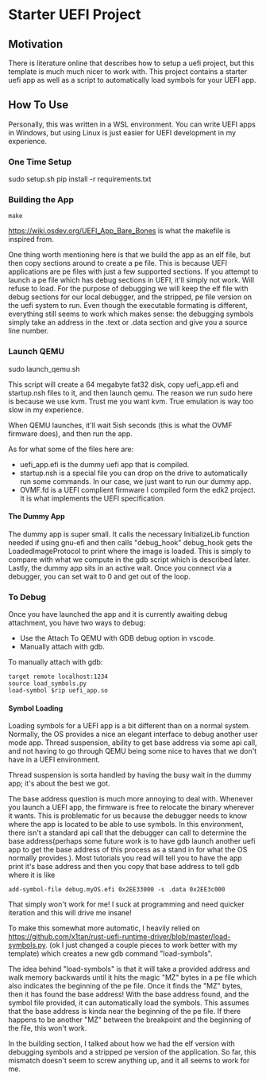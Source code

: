 # Starter UEFI Project

## Motivation
There is literature online that describes how to setup a uefi project, but this template is much much nicer to work with.  This project contains a starter uefi app as well as a script to automatically load symbols for your UEFI app.

## How To Use
Personally, this was written in a WSL environment.  You can write UEFI apps in Windows, but using Linux is just easier for UEFI development in my experience.

### One Time Setup
sudo setup.sh
pip install -r requirements.txt

### Building the App
```
make
```
https://wiki.osdev.org/UEFI_App_Bare_Bones is what the makefile is inspired from.

One thing worth mentioning here is that we build the app as an elf file, but then copy sections around to create a pe file.  This is because UEFI applications are pe files with just a few supported sections.  If you attempt to launch a pe file which has debug sections in UEFI, it'll simply not work.  Will refuse to load.  For the purpose of debugging we will keep the elf file with debug sections for our local debugger, and the stripped, pe file version on the uefi system to run.  Even though the executable formating is different, everything still seems to work which makes sense: the debugging symbols simply take an address in the .text or .data section and give you a source line number. 


### Launch QEMU
sudo launch_qemu.sh

This script will create a 64 megabyte fat32 disk, copy uefi_app.efi and startup.nsh files to it, and then launch qemu.  The reason we run sudo here is because we use kvm. Trust me you want kvm.  True emulation is way too slow in my experience.

When QEMU launches, it'll wait 5ish seconds (this is what the OVMF firmware does), and then run the app.

As for what some of the files here are:
* uefi_app.efi is the dummy uefi app that is compiled.
* startup.nsh is a special file you can drop on the drive to automatically run some commands.  In our case, we just want to run our dummy app.
* OVMF.fd is a UEFI complient firmware I compiled form the edk2 project.  It is what implements the UEFI specification.

#### The Dummy App
The dummy app is super small.  It calls the necessary InitializeLib function needed if using gnu-efi and then calls "debug_hook"  debug_hook gets the LoadedImageProtocol to print where the image is loaded.  This is simply to compare with what we compute in the gdb script which is described later.  Lastly, the dummy app sits in an active wait.  Once you connect via a debugger, you can set wait to 0 and get out of the loop.

### To Debug
Once you have launched the app and it is currently awaiting debug attachment, you have two ways to debug:
* Use the Attach To QEMU with GDB debug option in vscode.
* Manually attach with gdb.

To manually attach with gdb:
```
target remote localhost:1234
source load_symbols.py
load-symbol $rip uefi_app.so
```

#### Symbol Loading
Loading symbols for a UEFI app is a bit different than on a normal system.  Normally, the OS provides a nice an elegant interface to debug another user mode app.  Thread suspension, ability to get base address via some api call, and not having to go through QEMU being some nice to haves that we don't have in a UEFI environment.

Thread suspension is sorta handled by having the busy wait in the dummy app; it's about the best we got.

The base address question is much more annoying to deal with.  Whenever you launch a UEFI app, the firmware is free to relocate the binary wherever it wants. This is problematic for us because the debugger needs to know where the app is located to be able to use symbols.  In this environment, there isn't a standard api call that the debugger can call to determine the base address(perhaps some future work is to have gdb launch another uefi app to get the base address of this process as a stand in for what the OS normally provides.). Most tutorials you read will tell you to have the app print it's base address and then you copy that base address to tell gdb where it is like
```
add-symbol-file debug.myOS.efi 0x2EE33000 -s .data 0x2EE3c000
```
That simply won't work for me!  I suck at programming and need quicker iteration and this will drive me insane!

To make this somewhat more automatic, I heavily relied on https://github.com/x1tan/rust-uefi-runtime-driver/blob/master/load-symbols.py.  (ok I just changed a couple pieces to work better with my template) which creates a new gdb command "load-symbols".

The idea behind "load-symbols" is that it will take a provided address and walk memory backwards until it hits the magic "MZ" bytes in a pe file which also indicates the beginning of the pe file.  Once it finds the "MZ" bytes, then it has found the base address!  With the base address found, and the symbol file provided, it can automatically load the symbols.  This assumes that the base address is kinda near the beginning of the pe file.  If there happens to be another "MZ" between the breakpoint and the beginning of the file, this won't work.

In the building section, I talked about how we had the elf version with debugging symbols and a stripped pe version of the application.  So far, this mismatch doesn't seem to screw anything up, and it all seems to work for me.